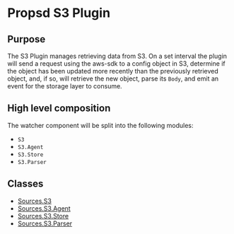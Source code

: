 # Propsd S3 Plugin

## Purpose
The S3 Plugin manages retrieving data from S3. On a set interval the plugin will send a request using the aws-sdk to a config object in S3, determine if the object has been updated more recently than the previously retrieved object, and, if so, will retrieve the new object, parse its `Body`, and emit an event for the storage layer to consume.

## High level composition
The watcher component will be split into the following modules:

  * `S3`
  * `S3.Agent`
  * `S3.Store`
  * `S3.Parser`

## Classes

* [Sources.S3](sources/s3/class-source-s3.md)
* [Sources.S3.Agent](sources/s3/class-source-s3-agent.md)
* [Sources.S3.Store](sources/s3/class-source-s3-store.md)
* [Sources.S3.Parser]()